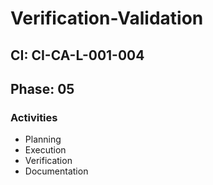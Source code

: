 # Verification-Validation

## CI: CI-CA-L-001-004
## Phase: 05

### Activities
- Planning
- Execution
- Verification
- Documentation

